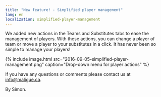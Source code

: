 ```yaml
---
title: "New feature! - Simplified player management"
lang: en
localization: simplified-player-management
---
```

We added new actions in the Teams and Substitutes tabs to ease the management of players. With these actions, you can change a player of team or move a player to your substitutes in a click. It has never been so simple to manage your players!

{% include image.html src="2016-09-05-simplified-player-management.png" caption="Drop-down menu for player actions" %}

If you have any questions or comments please contact us at [info@maligue.ca](mailto:info@maligue.ca).

By Simon.
